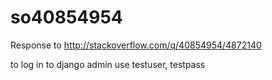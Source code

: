 # so40854954
Response to http://stackoverflow.com/q/40854954/4872140

to log in to django admin use testuser, testpass
